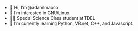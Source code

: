 - 👋 Hi, I’m @adamlmaooo
- 👀 I’m interested in GNU/Linux.
- 👨‍🎓 Special Science Class student at TDEL
- 🌱 I’m currently learning Python, VB.net, C++, and Javascript.

<!---
adamlmaooo/adamlmaooo is a ✨ special ✨ repository because its `README.md` (this file) appears on your GitHub profile.
You can click the Preview link to take a look at your changes.
--->

